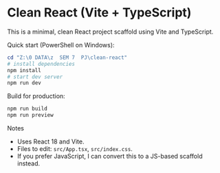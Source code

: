 # Clean React (Vite + TypeScript)

This is a minimal, clean React project scaffold using Vite and TypeScript.

Quick start (PowerShell on Windows):

```powershell
cd "Z:\0 DATA\z  SEM 7  PJ\clean-react"
# install dependencies
npm install
# start dev server
npm run dev
```

Build for production:

```powershell
npm run build
npm run preview
```

Notes
- Uses React 18 and Vite.
- Files to edit: `src/App.tsx`, `src/index.css`.
- If you prefer JavaScript, I can convert this to a JS-based scaffold instead.
